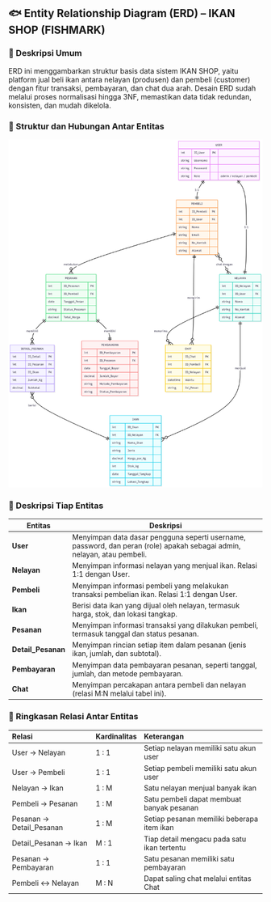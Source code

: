 ## 🐟 Entity Relationship Diagram (ERD) – IKAN SHOP (FISHMARK)

### 🎯 Deskripsi Umum

ERD ini menggambarkan struktur basis data sistem IKAN SHOP, yaitu platform jual beli ikan antara nelayan (produsen) dan pembeli (customer) dengan fitur transaksi, pembayaran, dan chat dua arah.
Desain ERD sudah melalui proses normalisasi hingga 3NF, memastikan data tidak redundan, konsisten, dan mudah dikelola.

### 🧩 Struktur dan Hubungan Antar Entitas
![](../Image/ER-Diagram.png)

### 📘 Deskripsi Tiap Entitas

| **Entitas**        |	**Deskripsi**                                                                                                              |
|---------           |----------                                                                                                                   |
| **User**	         |Menyimpan data dasar pengguna seperti username, password, dan peran (role) apakah sebagai admin, nelayan, atau pembeli.      |
| **Nelayan**	      |Menyimpan informasi nelayan yang menjual ikan. Relasi 1:1 dengan User.                                                       |
| **Pembeli**	      |Menyimpan informasi pembeli yang melakukan transaksi pembelian ikan. Relasi 1:1 dengan User.                                 |
| **Ikan**	         |Berisi data ikan yang dijual oleh nelayan, termasuk harga, stok, dan lokasi tangkap.                                         |
| **Pesanan**	      |Menyimpan informasi transaksi yang dilakukan pembeli, termasuk tanggal dan status pesanan.                                   |
| **Detail_Pesanan**	|Menyimpan rincian setiap item dalam pesanan (jenis ikan, jumlah, dan subtotal).                                              |
| **Pembayaran**	   |Menyimpan data pembayaran pesanan, seperti tanggal, jumlah, dan metode pembayaran.                                           |
| **Chat**	         |Menyimpan percakapan antara pembeli dan nelayan (relasi M:N melalui tabel ini).                                              |

### 🔗 Ringkasan Relasi Antar Entitas
| **Relasi**               | **Kardinalitas** | **Keterangan**                              |
| :----------------------- | :--------------- | :------------------------------------------ |
| User → Nelayan           | 1 : 1            | Setiap nelayan memiliki satu akun user      |
| User → Pembeli           | 1 : 1            | Setiap pembeli memiliki satu akun user      |
| Nelayan → Ikan           | 1 : M            | Satu nelayan menjual banyak ikan            |
| Pembeli → Pesanan        | 1 : M            | Satu pembeli dapat membuat banyak pesanan   |
| Pesanan → Detail_Pesanan | 1 : M            | Setiap pesanan memiliki beberapa item ikan  |
| Detail_Pesanan → Ikan    | M : 1            | Tiap detail mengacu pada satu ikan tertentu |
| Pesanan → Pembayaran     | 1 : 1            | Satu pesanan memiliki satu pembayaran       |
| Pembeli ↔ Nelayan        | M : N            | Dapat saling chat melalui entitas Chat      |
